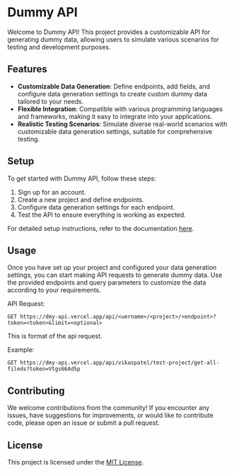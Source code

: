 # Dummy API

Welcome to Dummy API! This project provides a customizable API for generating dummy data, allowing users to simulate various scenarios for testing and development purposes.

## Features

- **Customizable Data Generation**: Define endpoints, add fields, and configure data generation settings to create custom dummy data tailored to your needs.
- **Flexible Integration**: Compatible with various programming languages and frameworks, making it easy to integrate into your applications.
- **Realistic Testing Scenarios**: Simulate diverse real-world scenarios with customizable data generation settings, suitable for comprehensive testing.

## Setup

To get started with Dummy API, follow these steps:

1. Sign up for an account.
2. Create a new project and define endpoints.
3. Configure data generation settings for each endpoint.
4. Test the API to ensure everything is working as expected.

For detailed setup instructions, refer to the documentation [here](https://dmy-api.vercel.app/).

## Usage

Once you have set up your project and configured your data generation settings, you can start making API requests to generate dummy data. Use the provided endpoints and query parameters to customize the data according to your requirements.

API Request:

```
GET https://dmy-api.vercel.app/api/<uername>/<project>/<endpoint>?token=<token>&limit=<optional>
```

This is format of the api request.

Example:
```
GET https://dmy-api.vercel.app/api/vikaspatel/test-project/get-all-fileds?token=Vtgs66Ad5p
```
## Contributing

We welcome contributions from the community! If you encounter any issues, have suggestions for improvements, or would like to contribute code, please open an issue or submit a pull request.

## License

This project is licensed under the [MIT License](LICENSE).
